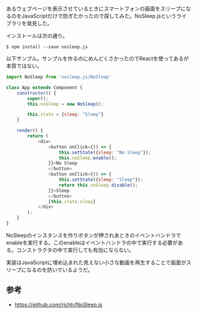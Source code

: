 あるウェブページを表示させているときにスマートフォンの画面をスリープになるのをJavaScriptだけで防ぎたかったので探してみた。NoSleep.jsというライブラリを発見した。

インストールは次の通り。

```
$ npm install --save nosleep.js
```

以下サンプル。サンプルを作るのにめんどくさかったのでReactを使ってあるが本質ではない。

```js
import NoSleep from 'nosleep.js/NoSleep'

class App extends Component {
    constructor() {
        super();
        this.noSleep = new NoSleep();

        this.state = {sleep: "Sleep"}
    }

    render() {
        return (
            <div>
                <button onClick={() => {
                    this.setState({sleep: "No Sleep"});
                    this.noSleep.enable();
                }}>No Sleep
                </button>
                <button onClick={() => {
                    this.setState({sleep: "Sleep"});
                    return this.noSleep.disable();
                }}>Sleep
                </button>
                {this.state.sleep}
            </div>
        );
    }
}
```

NoSleepのインスタンスを作りボタンが押されあときのイベントハンドラでenableを実行する。このenableはイベントハンドラの中で実行する必要がある。コンストラクタの中で実行しても有効にならない。

実装はJavaScriptに埋め込まれた見えない小さな動画を再生することで画面がスリープになるのを防いでいるようだ。

## 参考
* https://github.com/richtr/NoSleep.js
